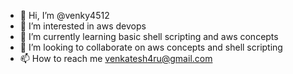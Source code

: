- 👋 Hi, I’m @venky4512
- 👀 I’m interested in aws devops
- 🌱 I’m currently learning basic shell scripting and aws concepts
- 💞️ I’m looking to collaborate on aws concepts and shell scripting 
- 📫 How to reach me venkatesh4ru@gmail.com

<!---
venky4512/venky4512 is a ✨ special ✨ repository because its `README.md` (this file) appears on your GitHub profile.
You can click the Preview link to take a look at your changes.
--->
